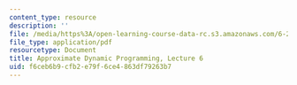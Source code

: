 ```yaml
---
content_type: resource
description: ''
file: /media/https%3A/open-learning-course-data-rc.s3.amazonaws.com/6-231-dynamic-programming-and-stochastic-control-fall-2015/f6ceb6b9cfb2e79f6ce4863df79263b7_MIT6_231F15_lec06_short.pdf
file_type: application/pdf
resourcetype: Document
title: Approximate Dynamic Programming, Lecture 6
uid: f6ceb6b9-cfb2-e79f-6ce4-863df79263b7
---
```

